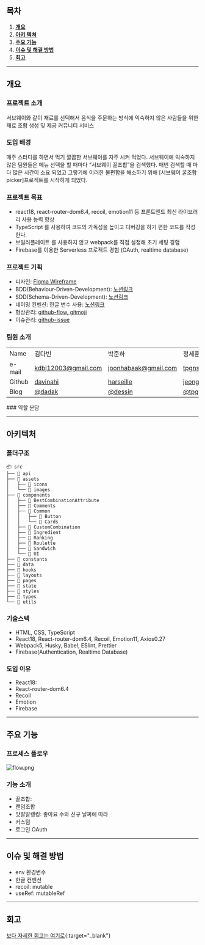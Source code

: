 ## 목차

1. [**개요**](#1)
2. [**아키 텍쳐**](#2)
3. [**주요 기능**](#3)
4. [**이슈 및 해결 방법**](#4)
5. [**회고**](#5)
   <br />

---

<div id="1"></div>

## 개요

### 프로젝트 소개

서브웨이와 같이 재료를 선택해서 음식을 주문하는 방식에 익숙하지 않은 사람들을 위한 재료 조합 생성 및 제공 커뮤니티 서비스

### 도입 배경

매주 스터디를 하면서 먹기 깔끔한 서브웨이를 자주 시켜 먹었다. 서브웨이에 익숙하지 않은 팀원들은 메뉴 선택을 할 때마다 “서브웨이 꿀조합”을 검색했다. 매번 검색할 때 마다 많은 시간이 소요 되었고 그렇기에 이러한 불편함을 해소하기 위해 [서브웨이 꿀조합 picker]프로젝트를 시작하게 되었다.

### 프로젝트 목표

- react18, react-router-dom6.4, recoil, emotion11 등 프론트엔드 최신 라이브러리 사용 능력 향상
- TypeScript 를 사용하여 코드의 가독성을 높이고 디버깅을 하기 편한 코드를 작성한다.
- 보일러플레이트 를 사용하지 않고 webpack를 직접 설정해 초기 세팅 경험
- Firebase를 이용한 Serverless 프로젝트 경험 (OAuth, realtime database)

### 프로젝트 기획

- 디자인: <a href="https://www.figma.com/file/eI2jrYfrVIDJlrbklrjJnN/Be-Real-FE-Dev?node-id=33%3A6&t=688n15HxUHCp3Dx8-0" target="_blank">Figma Wireframe</a>
- BDD(Behaviour-Driven-Development): <a href="https://www.notion.so/Tasks-BDD-32ee18c200aa42249f328571cc2394d7" target="_blank">노션링크</a>
- SDD(Schema-Driven-Development): <a href="https://www.notion.so/aaa724aa166c4c2b96392264fa700201" target="_blank">노션링크</a>
- 네이밍 컨벤션: 한글 변수 사용: <a href="https://www.notion.so/daaf58b9e2fa48048ff98c858253bfae" target="_blank">노션링크</a>
- 형상관리: <a href="https://absorbed-leek-405.notion.site/Git-Convention-f451556383d943789d64d7c55029872b" target="_blank">github-flow, gitmoji</a>
- 이슈관리: <a href="https://github.com/harseille/WhatSsub/issues" target="_blank">github-issue</a>


### 팀원 소개

<table class="tg">
<tbody>
  <tr>
    <td>Name</td>
    <td>김다빈</td>
    <td>박준하</td>
    <td>정세훈</td>
    <td>최원오</td>
    <td>황도은</td>
  </tr>
  <tr>
    <td >e-mail</td>
    <td ><a href="mailto:kdbj12003@gmail.com">kdbj12003@gmail.com</a></td>
    <td ><a href="mailto:joonhabaak@gmail.com">joonhabaak@gmail.com</a></td>
    <td ><a href="mailto:tpgns933@gmail.com">tpgns933@gmail.com</a></td>
    <td ><a href="mailto:cwo1401@gmail.com">cwo1401@gmail.com</a></td>
    <td ><a href="mailto:dehya0518@naver.com">dehya0518@naver.com</a></td>
  </tr>
  <tr>
    <td>Github</td>
    <td><a href="https://github.com/davinahi">davinahi</a></td>
    <td><a href="https://github.com/harseille">harseille</a></td>
    <td><a href="https://github.com/jeong-se-hun">jeong-se-hun</a></td>
    <td><a href="https://github.com/choi1five">choi1five</a></td>
    <td><a href="https://github.com/dee0518">dee0518</a></td>
  </tr>
  <tr>
    <td>Blog</td>
    <td><a href="https://velog.io/@dadak">@dadak</a></td>
    <td><a href="https://velog.io/@dessin">@dessin</a></td>
    <td><a href="https://velog.io/@tpgns933">@tpgns933</a></td>
    <td><a href="https://velog.io/@o1_choi">@o1_choi</a></td>
    <td><a href="https://velog.io/@dee0518">@dee0518</a></td>
  </tr>
</tbody>
</table>
### 역할 분담

---

<div id="2"></div>

## 아키텍처

### 폴더구조

```
📦 src
├── 📂 api
├── 📂 assets
│   ├── 📂 icons
│   └── 📂 images
├── 📂 components
│   ├── 📂 BestCombinationAttribute
│   ├── 📂 Comments
│   ├── 📂 Common
│   │   ├── 📂 Button
│   │   └── 📂 Cards
│   ├── 📂 CustomCombination
│   ├── 📂 Ingredient
│   ├── 📂 Ranking
│   ├── 📂 Roulette
│   ├── 📂 Sandwich
│   └── 📂 UI
├── 📂 constants
├── 📂 data
├── 📂 hooks
├── 📂 layouts
├── 📂 pages
├── 📂 state
├── 📂 styles
├── 📂 types
└── 📂 utils
```

### 기술스택

- HTML, CSS, TypeScript
- React18, React-router-dom6.4, Recoil, Emotion11, Axios0.27
- Webpack5, Husky, Babel, ESlint, Prettier
- Firebase(Authentication, Realtime Database)

### 도입 이유

- React18:
- React-router-dom6.4
- Recoil
- Emotion
- Firebase

---

<div id="3"></div>

## 주요 기능

### 프로세스 플로우

![flow.png](https://www.notion.so/image/https%3A%2F%2Fs3-us-west-2.amazonaws.com%2Fsecure.notion-static.com%2F3a1e7735-d2c8-4cd0-b9ab-9b46c8f995fb%2Fflow.png?table=block&id=699f0a99-6f20-42a2-8763-8bc43709a416&spaceId=a2ac351c-251d-4c62-86bd-40e368d410a5&width=2000&userId=1c23a479-d6dc-4c17-a240-67408e56fb9b&cache=v2)

### 기능 소개

- 꿀조합:
- 랜덤조합
- 맛잘알랭킹: 좋아요 수와 신규 날짜에 따라
- 커스텀
- 로그인 OAuth

---

<div id="4"></div>

## 이슈 및 해결 방법

- env 환경변수
- 한글 컨벤션
- recoil: mutable
- useRef: mutableRef

---

<div id="5"></div>

## 회고

[보다 자세한 회고는 여기로](https://www.notion.so/69cf2d64c62749808891a83a552d4528){:target="\_blank"}

